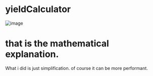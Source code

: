 # yieldCalculator
![image](https://github.com/user-attachments/assets/dcf936e9-0606-4b67-9ec6-be753737ce9b)


# that is the mathematical explanation. 

What i did is just simplification. of course it can be more performant.
